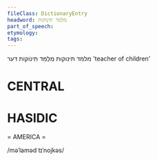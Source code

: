 ```yaml
---
fileClass: DictionaryEntry
headword: מלמד תּינוקות
part_of_speech: 
etymology: 
tags: 
---
```

מלמד תּינוקות
מְלַמֵּד תִּינוֹקוֹת
דער
'teacher of children'

CENTRAL
========

HASIDIC
=======
= AMERICA = 

/məˈlaməd tɪˈnojkəs/